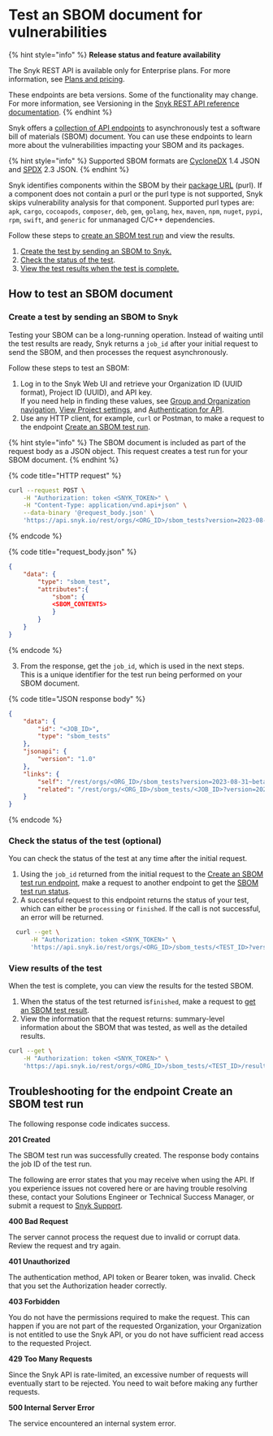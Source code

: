 # Test an SBOM document for vulnerabilities

{% hint style="info" %}
**Release status and feature availability**

The Snyk REST API is available only for Enterprise plans. For more information, see [Plans and pricing](https://snyk.io/plans).

These endpoints are beta versions. Some of the functionality may change. For more information, see Versioning in the [Snyk REST API reference documentation](https://apidocs.snyk.io/?version=2024-04-22#overview).
{% endhint %}

Snyk offers a [collection of API endpoints](https://apidocs.snyk.io/?version=2023-10-13%7Ebeta#post-/orgs/-org\_id-/sbom\_tests) to asynchronously test a software bill of materials (SBOM) document. You can use these endpoints to learn more about the vulnerabilities impacting your SBOM and its packages.

{% hint style="info" %}
Supported SBOM formats are [CycloneDX](https://cyclonedx.org/) 1.4 JSON and [SPDX](https://spdx.dev/) 2.3 JSON.
{% endhint %}

Snyk identifies components within the SBOM by their [package URL](https://github.com/package-url/purl-spec) (purl). If a component does not contain a purl or the purl type is not supported, Snyk skips vulnerability analysis for that component. Supported purl types are: `apk`, `cargo`, `cocoapods`, `composer`, `deb`, `gem`, `golang`, `hex`, `maven`, `npm`, `nuget`, `pypi`, `rpm`, `swift`, and `generic` for unmanaged C/C++ dependencies.

Follow these steps to [create an SBOM test run](https://apidocs.snyk.io/?version=2023-10-13%7Ebeta#post-/orgs/-org\_id-/sbom\_tests) and view the results.

1. [Create the test by sending an SBOM to Snyk.](test-an-sbom-document-for-vulnerabilities.md#create-a-test-by-sending-an-sbom-to-snyk)
2. [Check the status of the test](test-an-sbom-document-for-vulnerabilities.md#check-the-status-of-the-test-optional).
3. [View the test results when the test is complete.](test-an-sbom-document-for-vulnerabilities.md#view-results-of-the-test)

## How to test an SBOM document

### Create a test by sending an SBOM to Snyk&#x20;

Testing your SBOM can be a long-running operation. Instead of waiting until the test results are ready, Snyk returns a `job_id` after your initial request to send the SBOM, and then processes the request asynchronously.

Follow these steps to test an SBOM:

1. Log in to the Snyk Web UI and retrieve your Organization ID (UUID format), Project ID (UUID), and API key.\
   If you need help in finding these values, see [Group and Organization navigation](../../snyk-admin/groups-and-organizations/switch-between-groups-and-organizations.md), [View Project settings](../../snyk-admin/snyk-projects/view-and-edit-project-settings.md), and [Authentication for API](../rest-api/authentication-for-api/).
2. Use any HTTP client, for example, `curl` or Postman, to make a request to the endpoint [Create an SBOM test run](https://apidocs.snyk.io/?version=2023-10-24%7Ebeta#post-/orgs/-org\_id-/sbom\_tests).&#x20;

{% hint style="info" %}
The SBOM document is included as part of the request body as a JSON object. This request creates a test run for your SBOM document.
{% endhint %}

{% code title="HTTP request" %}
```bash
curl --request POST \
    -H "Authorization: token <SNYK_TOKEN>" \
    -H "Content-Type: application/vnd.api+json" \
    --data-binary '@request_body.json' \
    'https://api.snyk.io/rest/orgs/<ORG_ID>/sbom_tests?version=2023-08-31~beta'
```
{% endcode %}

{% code title="request_body.json" %}
```json
{
    "data": {
        "type": "sbom_test",
        "attributes":{ 
            "sbom": {
            <SBOM_CONTENTS>
            }
        }
    }
}
```
{% endcode %}

3. From the response, get the `job_id`, which is used in the next steps. \
   This is a unique identifier for the test run being performed on your SBOM document.

{% code title="JSON response body" %}
```json
{
    "data": {
        "id": "<JOB_ID>",
        "type": "sbom_tests"
    },
    "jsonapi": {
        "version": "1.0"
    },
    "links": {
        "self": "/rest/orgs/<ORG_ID>/sbom_tests?version=2023-08-31~beta",
        "related": "/rest/orgs/<ORG_ID>/sbom_tests/<JOB_ID>?version=2023-08-31~beta"
    }
}
```
{% endcode %}

### Check the status of the test (optional)

You can check the status of the test at any time after the initial request. &#x20;

1. Using the `job_id` returned from the initial request to the [Create an SBOM test run endpoint](https://apidocs.snyk.io/?version=2023-10-24%7Ebeta#post-/orgs/-org\_id-/sbom\_tests), make a request to another endpoint to get the [SBOM test run status](https://apidocs.snyk.io/?version=2023-10-24%7Ebeta#get-/orgs/-org\_id-/sbom\_tests/-job\_id-).&#x20;
2. A successful request to this endpoint returns the status of your test, which can either be `processing` or `finished`. If the call is not successful, an error will be returned.

```bash
  curl --get \
      -H "Authorization: token <SNYK_TOKEN>" \
      'https://api.snyk.io/rest/orgs/<ORG_ID>/sbom_tests/<TEST_ID>?version=2023-08-31~beta'
```

### View results of the test

When the test is complete, you can view the results for the tested SBOM.

1. When the status of the test returned is`finished`, make a request to [get an SBOM test result](https://apidocs.snyk.io/?version=2023-10-24%7Ebeta#get-/orgs/-org\_id-/sbom\_tests/-job\_id-/results).
2. View the information that the request returns: summary-level information about the SBOM that was tested, as well as the detailed results.

```bash
curl --get \
    -H "Authorization: token <SNYK_TOKEN>" \
    'https://api.snyk.io/rest/orgs/<ORG_ID>/sbom_tests/<TEST_ID>/results?version=2023-08-31~beta'
```

## Troubleshooting for the endpoint Create an SBOM test run

The following response code indicates success.

**201 Created**

The SBOM test run was successfully created. The response body contains the job ID of the test run.

The following are error states that you may receive when using the API. If you experience issues not covered here or are having trouble resolving these, contact your Solutions Engineer or Technical Success Manager, or submit a request to [Snyk Support](https://support.snyk.io/hc/en-us/requests/new).

**400 Bad Request**

The server cannot process the request due to invalid or corrupt data. Review the request and try again.

**401 Unauthorized**

The authentication method, API token or Bearer token, was invalid. Check that you set the Authorization header correctly.

**403 Forbidden**

You do not have the permissions required to make the request. This can happen if you are not part of the requested Organization, your Organization is not entitled to use the Snyk API, or you do not have sufficient read access to the requested Project.

**429 Too Many Requests**

Since the Snyk API is rate-limited, an excessive number of requests will eventually start to be rejected. You need to wait before making any further requests.

**500 Internal Server Error**

The service encountered an internal system error.
